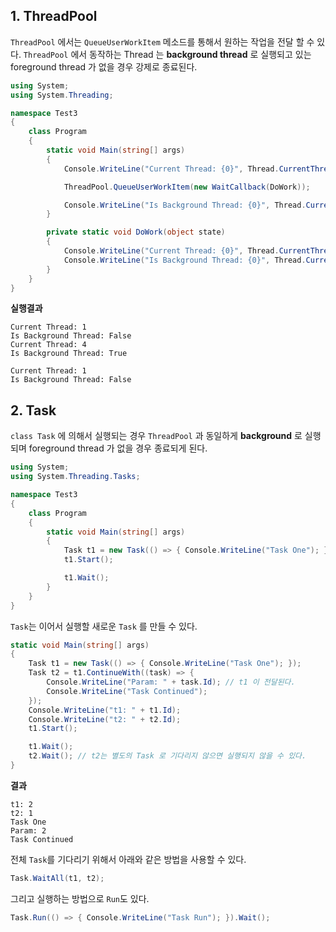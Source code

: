 ## 1. ThreadPool

`ThreadPool` 에서는 `QueueUserWorkItem` 메소드를 통해서 원하는 작업을 전달 할 수 있다. `ThreadPool` 에서 동작하는 Thread 는 **background thread** 로
실행되고 있는 foreground thread 가 없을 경우 강제로 종료된다.

```c#
using System;
using System.Threading;

namespace Test3
{
    class Program
    {
        static void Main(string[] args)
        {
            Console.WriteLine("Current Thread: {0}", Thread.CurrentThread.ManagedThreadId);

            ThreadPool.QueueUserWorkItem(new WaitCallback(DoWork));

            Console.WriteLine("Is Background Thread: {0}", Thread.CurrentThread.IsBackground);
        }

        private static void DoWork(object state)
        {
            Console.WriteLine("Current Thread: {0}", Thread.CurrentThread.ManagedThreadId); // 출력되지 않을 수 있다.
            Console.WriteLine("Is Background Thread: {0}", Thread.CurrentThread.IsBackground); // 출력되지 않을 수 있다.
        }
    }
}
```
**실행결과**
```text
Current Thread: 1
Is Background Thread: False
Current Thread: 4
Is Background Thread: True
```
```text
Current Thread: 1
Is Background Thread: False
```

## 2. Task

`class Task` 에 의해서 실행되는 경우 `ThreadPool` 과 동일하게 **background** 로 실행되며 foreground thread 가 없을 경우 종료되게 된다.

```c#
using System;
using System.Threading.Tasks;

namespace Test3
{
    class Program
    {
        static void Main(string[] args)
        {
            Task t1 = new Task(() => { Console.WriteLine("Task One"); });
            t1.Start();

            t1.Wait();
        }
    }
}
```

`Task`는 이어서 실행할 새로운 `Task` 를 만들 수 있다.
```c#
static void Main(string[] args)
{
	Task t1 = new Task(() => { Console.WriteLine("Task One"); });
	Task t2 = t1.ContinueWith((task) => {
		Console.WriteLine("Param: " + task.Id); // t1 이 전달된다.
		Console.WriteLine("Task Continued"); 
	});
	Console.WriteLine("t1: " + t1.Id);
	Console.WriteLine("t2: " + t2.Id);
	t1.Start();

	t1.Wait();
	t2.Wait(); // t2는 별도의 Task 로 기다리지 않으면 실행되지 않을 수 있다.
}
```

**결과**
```text
t1: 2
t2: 1
Task One
Param: 2
Task Continued
```

전체 `Task`를 기다리기 위해서 아래와 같은 방법을 사용할 수 있다.
```c#
Task.WaitAll(t1, t2);
```

그리고 실행하는 방법으로 `Run`도 있다.
```c#
Task.Run(() => { Console.WriteLine("Task Run"); }).Wait();
```
